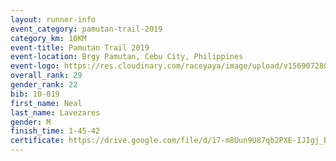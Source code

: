 ```yaml
---
layout: runner-info 
event_category: pamutan-trail-2019 
category_km: 10KM 
event-title: Pamutan Trail 2019 
event-location: Brgy Pamutan, Cebu City, Philippines 
event-logo: https://res.cloudinary.com/raceyaya/image/upload/v1569072806/logo/pamutan-trail_d8abrj.jpg 
overall_rank: 29
gender_rank: 22
bib: 10-019
first_name: Neal
last_name: Lavezares
gender: M
finish_time: 1-45-42
certificate: https://drive.google.com/file/d/17-m8Uun9U87qb2PXE-IJIgj_bolEsPRD/view?usp=sharing
---
```

